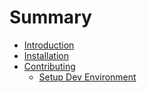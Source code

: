 # Summary

- [Introduction](./introduction.md)
- [Installation](./installation.md)
- [Contributing](./contributing/contributing.md)
  - [Setup Dev Environment](./contributing/setup.md)
